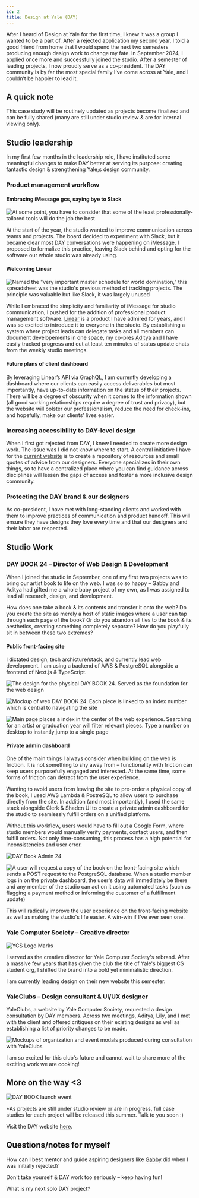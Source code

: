 ```yaml
---
id: 2
title: Design at Yale (DAY)
---
```


After I heard of Design at Yale for the first time, I knew it was a group I wanted to be a part of. After a rejected application my second year, I told a good friend from home that I would spend the next two semesters producing enough design work to change my fate. In September 2024, I applied once more and successfully joined the studio. After a semester of leading projects, I now proudly serve as a co-president. The DAY community is by far the most special family I’ve come across at Yale, and I couldn’t be happier to lead it.
  
## A quick note

  This case study will be routinely updated as projects become finalized and can be fully shared (many are still under studio review & are for internal viewing only).

## Studio leadership

  In my first few months in the leadership role, I have instituted some meaningful changes to make DAY better at serving its purpose: creating fantastic design & strengthening Yale;s design community.
  
### Product management workflow

#### Embracing iMessage gcs, saying bye to Slack

  ![At some point, you have to consider that some of the least professionally-tailored tools will do the job the best](DAY-MESSAGE.jpg)

  At the start of the year, the studio wanted to improve communication across teams and projects. The board decided to experiment with Slack, but it became clear most DAY conversations were happening on iMessage.
  I proposed to formalize this practice, leaving Slack behind and opting for the software our whole studio was already using.

#### Welcoming Linear

  ![Named the "very important master schedule for world domination," this spreadsheet was the studio's previous method of tracking projects. The principle was valuable but like Slack, it was largely unused](DAY-DOMINATION.jpg)

  While I embraced the simplicity and familiarity of iMessage for studio communication, I pushed for the addition of professional product management software.
  [Linear](https://linear.app) is a product I have admired for years, and I was so excited to introduce it to everyone in the studio.
  By establishing a system where project leads can delegate tasks and all members can document developements in one space, my co-pres [Aditya](https://adityadas.design) and I have easily tracked progress and cut at least ten minutes of status update chats from the weekly studio meetings.

#### Future plans of client dashboard

  By leveraging Linear’s API via GraphQL, I am currently developing a dashboard where our clients can easily access deliverables but most importantly, have up-to-date information on the status of their projects. There will be a degree of obscurity when it comes to the information shown (all good working relationships require a degree of trust and privacy), but the website will bolster our professionalism, reduce the need for check-ins, and hopefully, make our clients’ lives easier.

### Increasing accessibility to DAY-level design

  When I first got rejected from DAY, I knew I needed to create more design work. The issue was I did not know where to start. A central initiative I have for the [current website](https://www.designatyale.com/) is to create a repository of resources and small quotes of advice from our designers.
  Everyone specializes in their own things, so to have a centralized place where you can find guidance across disciplines will lessen the gaps of access and foster a more inclusive design community.

### Protecting the DAY brand & our designers

  As co-president, I have met with long-standing clients and worked with them to improve practices of communication and product handoff. This will ensure they have designs they love every time and that our designers and their labor are respected.

## Studio Work

### DAY BOOK 24 – Director of Web Design & Development

  When I joined the studio in September, one of my first two projects was to bring our artist book to life on the web.
  I was so so happy – Gabby and Aditya had gifted me a whole baby project of my own, as I was assigned to lead all research, design, and development.

  How does one take a book & its contents and transfer it onto the web?
  Do you create the site as merely a host of static images where a user can tap through each page of the book?
  Or do you abandon all ties to the book & its aesthetics, creating something completely separate? How do you playfully sit in between these two extremes?

#### Public front-facing site

  I dictated design, tech archicture/stack, and currently lead web development.
  I am using a backend of AWS & PostgreSQL alongside a frontend of Next.js & TypeScript.

  ![The design for the physical DAY BOOK 24. Served as the foundation for the web design](1-DAY.jpg)

  ![Mockup of web DAY BOOK 24. Each piece is linked to an index number which is central to navigating the site](2-DAY.jpg)

  ![Main page places a index in the center of the web experience. Searching for an artist or graduation year will filter relevant pieces. Type a number on desktop to instantly jump to a single page](3-DAY.png)

#### Private admin dashboard

  One of the main things I always consider when building on the web is friction. It is not something to shy away from – functionality with friction can keep users purposefully engaged and interested. At the same time, some forms of friction can detract from the user experience.

  Wanting to avoid users from leaving the site to pre-order a physical copy of the book, I used AWS Lambda & PostreSQL to allow users to purchase directly from the site.
  In addition (and most importantly), I used the same stack alongside Clerk & Shadcn UI to create a private admin dashboard for the studio to seamlessly fulfill orders on a unified platform.

  Without this workflow, users would have to fill out a Google Form, where studio members would manually verify payments, contact users, and then fulfill orders. Not only time-consuming, this process has a high potential for inconsistencies and user error.

  ![DAY Book Admin 24](3-DAYBOOKADMIN.jpg)

  ![A user will request a copy of the book on the front-facing site which sends a POST request to the PostgreSQL database. When a studio member logs in on the private dashboard, the user's data will immediately be there and any member of the studio can act on it using automated tasks (such as flagging a payment method or informing the customer of a fulfillment update)](ADMIN-DAY.jpg)

  This will radically improve the user experience on the front-facing website as well as making the studio's life easier. A win-win if I've ever seen one.

### Yale Computer Society – Creative director

  ![YCS Logo Marks](YCS.jpg)

  I served as the creative director for Yale Computer Society's rebrand. After a massive few years that has given the club the title of Yale's biggest CS student org, I shifted the brand into a bold yet minimalistic direction.
  
  I am currently leading design on their new website this semester.

### YaleClubs – Design consultant & UI/UX designer
  
  YaleClubs, a website by Yale Computer Society, requested a design consultation by DAY members. Across two meetings, Aditya, Lily, and I met with the client and offered critiques on their existing designs as well as establishing a list of priority changes to be made.

  ![Mockups of organization and event modals produced during consultation with YaleClubs](YaleClubs.jpg)
  
  I am so excited for this club's future and cannot wait to share more of the exciting work we are cooking!
  
## More on the way <3

  ![DAY BOOK launch event](DAYEVENT.jpg)

  *As projects are still under studio review or are in progress, full case studies for each project will be released this summer. Talk to you soon :)
  
  Visit the DAY website [here](https://www.designatyale.com/).
  
## Questions/notes for myself
  
  How can I best mentor and guide aspiring designers like [Gabby](https://gabrielleuy.com/) did when I was initially rejected?
  
  Don't take yourself & DAY work too seriously – keep having fun!
  
  What is my next solo DAY project?
